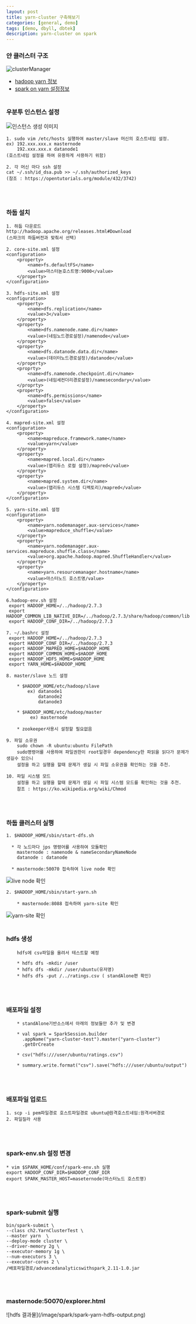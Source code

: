 ```yaml
---
layout: post
title: yarn-cluster 구축해보기
categories: [general, demo]
tags: [demo, dbyll, dbtek]
description: yarn-cluster on spark
---
```


### 얀 클러스터 구조
![clusterManager](/image/spark/yarn-architecture.png)
* [hadoop yarn 정보](http://hadoop.apache.org/docs/stable/hadoop-yarn/hadoop-yarn-site/YARN.html)
* [spark on yarn 설정정보](http://spark.apache.org/docs/latest/running-on-yarn.html)
<br><br>

### 우분투 인스턴스 설정
![인스턴스 생성 이미지](/image/spark/aws-ec2-spark-yarn.png)

```
1. sudo vim /etc/hosts 실행하여 master/slave 머신의 호스트네임 설정.
ex) 192.xxx.xxx.x masternode
    192.xxx.xxx.x datanode1
(호스트네임 설정을 하여 유용하게 사용하기 위함)
```
```
2. 각 머신 마다 ssh 설정
cat ~/.ssh/id_dsa.pub >> ~/.ssh/authorized_keys
(참조 : https://opentutorials.org/module/432/3742)
```
<br><br>

### 하둡 설치
```
1. 하둡 다운로드
http://hadoop.apache.org/releases.html#Download
(스파크의 하둡버전과 맞춰서 선택)
```
```
2. core-site.xml 설정
<configuration>
	<property>
		<name>fs.defaultFS</name>
		<value>마스터녿호스트명:9000</value>
	</property>
</configuration>

```

```
3. hdfs-site.xml 설정
<configuration>
	<property>
		<name>dfs.replication</name>
		<value>3</value>
	</property>
	<property>
		<name>dfs.namenode.name.dir</name>
		<value>(네임노드경로설정)/namenode</value>
	</property>
	<property>
		<name>dfs.datanode.data.dir</name>
		<value>(데이터노드경로설정)/datanode</value>
	</property>
	<proprty>
		<name>dfs.namenode.checkpoint.dir</name>
		<value>(네임세컨더리경로설정)/namesecondary</value>
	</proprty>
	<property>
  		<name>dfs.permissions</name>
 		<value>false</value>
	</property>
</configuration>
```

```
4. mapred-site.xml 설정
<configuration>
	<property>
		<name>mapreduce.framework.name</name>
		<value>yarn</value>
	</property>
	<property>
		<name>mapred.local.dir</name>
		<value>(멥리듀스 로컬 설정)/mapred</value>
	</property>
	<property>
		<name>mapred.system.dir</name>
		<value>(맵리듀스 시스템 디렉토리)/mapred</value>
	</property>
</configuration>

```

```
5. yarn-site.xml 설정
<configuration>
	<property>
		<name>yarn.nodemanager.aux-services</name>
		<value>mapreduce_shuffle</value>
	</property>
	<property>
		<name>yarn.nodemanager.aux-services.mapreduce.shuffle.class</name>
		<value>org.apache.hadoop.mapred.ShuffleHandler</value>
	</property>
	<property>
		<name>yarn.resourcemanager.hostname</name>
		<value>마스터노드 호스트명/value>
	</property>
</configuration>
```

```
6.hadoop-env.sh 설정
 export HADOOP_HOME=/../hadoop/2.7.3
 export HADOOP_COMMON_LIB_NATIVE_DIR=/../hadoop/2.7.3/share/hadoop/common/lib
 export HADOOP_CONF_DIR=/../hadoop/2.7.3
```

```
7. ~/.bashrc 설정
 export HADOOP_HOME=/../hadoop/2.7.3
 export HADOOP_CONF_DIR=/../hadoop/2.7.3
 export HADOOP_MAPRED_HOME=$HADOOP_HOME
 export HADOOP_COMMON_HOME=$HAOOP_HOME
 export HADOOP_HDFS_HOME=$HADOOP_HOME
 export YARN_HOME=$HADOOP_HOME
```

```
8. master/slave 노드 설정

    * $HADOOP_HOME/etc/hadoop/slave
        ex) datanode1
            datanode2
            datanode3

    * $HADOOP_HOME/etc/hadoop/master
         ex) masternode

    * zookeeper사용시 설정할 필요없음

```

```
9. 파일 소유권
    sudo chown -R ubuntu:ubuntu FilePath
    sudo명령어를 사용하여 파일권한이 root일경우 dependency한 파읽을 읽다가 문제가 생길수 있으니
    설정을 하고 실행을 할때 문제가 생길 시 파일 소유권을 확인하는 것을 추천.
```

```
10. 파일 시스템 모드
    설정을 하고 실행을 할때 문제가 생길 시 파일 시스템 모드를 확인하는 것을 추천.
    참조 : https://ko.wikipedia.org/wiki/Chmod
```
<br><br>

### 하둡 클러스터 실행
```
1. $HADOOP_HOME/sbin/start-dfs.sh

  * 각 노드마다 jps 명령어를 사용하여 모듈확인
    masternode : namenode & nameSecondaryNameNode
    datanode : datanode

  * masternode:50070 접속하여 live node 확인
```
![live node 확인](/image/spark/hadoop-node-site.png)

```
2. $HADOOP_HOME/sbin/start-yarn.sh

    * masternode:8088 접속하여 yarn-site 확인

```
![yarn-site 확인](/image/spark/hadoop-yarn-site.png)
<br><br>


### hdfs 생성
```
    hdfs에 csv파일을 올려서 테스트할 예정

    * hdfs dfs -mkdir /user
    * hdfs dfs -mkdir /user/ubuntu(유저명)
    * hdfs dfs -put /../ratings.csv ( standAlone편 확인)
```
<br><br>

### 배포파일 설정
```
    * standAlone기반소스에서 아래의 정보들만 추가 및 변경

    * val spark = SparkSession.builder
      .appName("yarn-cluster-test").master("yarn-cluster")
      .getOrCreate

    * csv("hdfs:///user/ubuntu/ratings.csv")

    * summary.write.format("csv").save("hdfs:///user/ubuntu/output")

```
<br><br>

### 배포파일 업로드
```
1. scp -i pem파일경로 호스트파일경로 ubuntu@원격호스트네임:원격서버경로
2. 파일질라 사용
```
<br><br>


### spark-env.sh 설정 변경
```
* vim $SPARK_HOME/conf/spark-env.sh 실행
export HADOOP_CONF_DIR=$HADOOP_CONF_DIR
export SPARK_MASTER_HOST=maseternode(마스터노드 호스트명)
```
<br><br>

### spark-submit 실행
```
bin/spark-submit \
--class ch2.YarnClusterTest \
--master yarn  \
--deploy-mode cluster \
--driver-memory 2g \
--executor-memory 1g \
--num-executors 3 \
--executor-cores 2 \
/배포파일경로/advancedanalyticswithspark_2.11-1.0.jar
```
<br><br>

<h3>masternode:50070/explorer.html</h3>
![hdfs 결과물](/image/spark/spark-yarn-hdfs-output.png)

